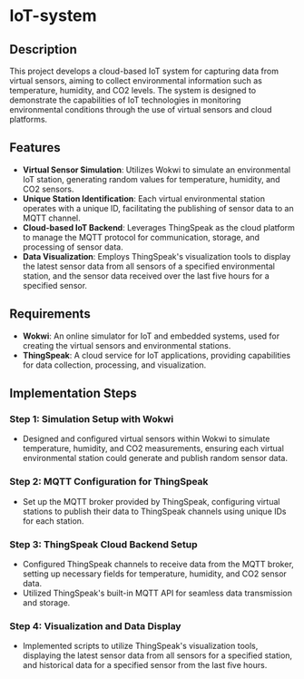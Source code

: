 # IoT-system

## Description

This project develops a cloud-based IoT system for capturing data from virtual sensors, aiming to collect environmental information such as temperature, humidity, and CO2 levels. The system is designed to demonstrate the capabilities of IoT technologies in monitoring environmental conditions through the use of virtual sensors and cloud platforms.

## Features

- **Virtual Sensor Simulation**: Utilizes Wokwi to simulate an environmental IoT station, generating random values for temperature, humidity, and CO2 sensors.
- **Unique Station Identification**: Each virtual environmental station operates with a unique ID, facilitating the publishing of sensor data to an MQTT channel.
- **Cloud-based IoT Backend**: Leverages ThingSpeak as the cloud platform to manage the MQTT protocol for communication, storage, and processing of sensor data.
- **Data Visualization**: Employs ThingSpeak's visualization tools to display the latest sensor data from all sensors of a specified environmental station, and the sensor data received over the last five hours for a specified sensor.

## Requirements

- **Wokwi**: An online simulator for IoT and embedded systems, used for creating the virtual sensors and environmental stations.
- **ThingSpeak**: A cloud service for IoT applications, providing capabilities for data collection, processing, and visualization.

## Implementation Steps

### Step 1: Simulation Setup with Wokwi
- Designed and configured virtual sensors within Wokwi to simulate temperature, humidity, and CO2 measurements, ensuring each virtual environmental station could generate and publish random sensor data.

### Step 2: MQTT Configuration for ThingSpeak
- Set up the MQTT broker provided by ThingSpeak, configuring virtual stations to publish their data to ThingSpeak channels using unique IDs for each station.

### Step 3: ThingSpeak Cloud Backend Setup
- Configured ThingSpeak channels to receive data from the MQTT broker, setting up necessary fields for temperature, humidity, and CO2 sensor data.
- Utilized ThingSpeak's built-in MQTT API for seamless data transmission and storage.

### Step 4: Visualization and Data Display
- Implemented scripts to utilize ThingSpeak's visualization tools, displaying the latest sensor data from all sensors for a specified station, and historical data for a specified sensor from the last five hours.
